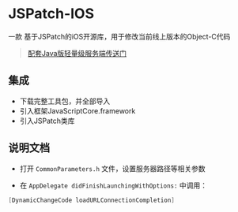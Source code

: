 # JSPatch-IOS
一款 基于JSPatch的iOS开源库，用于修改当前线上版本的Object-C代码

> [配套Java版轻量级服务端传送门](https://github.com/sunzsh/JSPatchServer4J)

##  集成
* 下载完整工具包，并全部导入
* 引入框架JavaScriptCore.framework
* 引入JSPatch类库

##  说明文档
* 打开 `CommonParameters.h` 文件，设置服务器路径等相关参数

* 在 `AppDelegate didFinishLaunchingWithOptions:` 中调用：

``` Objective-C
[DynamicChangeCode loadURLConnectionCompletion]
```
  
